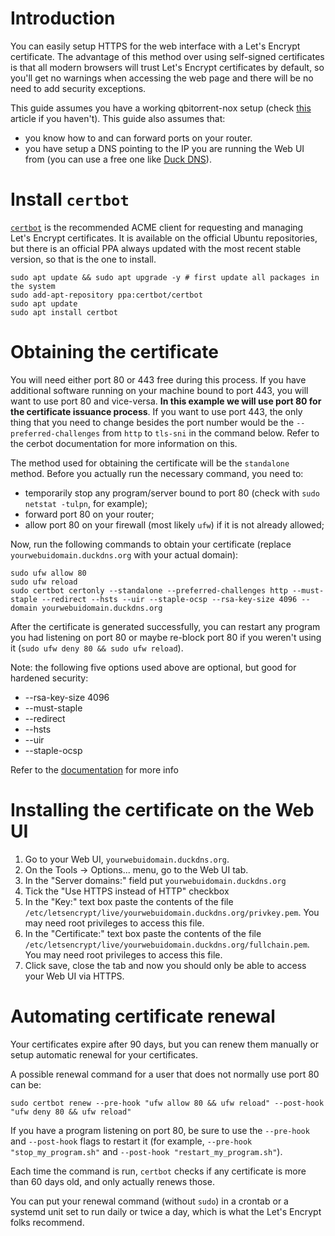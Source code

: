 # Introduction

You can easily setup HTTPS for the web interface with a Let's Encrypt certificate. The advantage of this method over using self-signed certificates is that all modern browsers will trust Let's Encrypt certificates by default, so you'll get no warnings when accessing the web page and there will be no need to add security exceptions.

This guide assumes you have a working qbitorrent-nox setup (check [this][qbt-nox-wiki-setup] article if you haven't).
This guide also assumes that:
* you know how to and can forward ports on your router.
* you have setup a DNS pointing to the IP you are running the Web UI from (you can use a free one like [Duck DNS][duckdns-url]).

# Install `certbot`
[`certbot`][certbot-url] is the recommended ACME client for requesting and managing Let's Encrypt certificates. It is available on the official Ubuntu repositories, but there is an official PPA always updated with the most recent stable version, so that is the one to install.
```shel
sudo apt update && sudo apt upgrade -y # first update all packages in the system
sudo add-apt-repository ppa:certbot/certbot
sudo apt update
sudo apt install certbot 
```

# Obtaining the certificate

You will need either port 80 or 443 free during this process. If you have additional software running on your machine bound to port 443, you will want to use port 80 and vice-versa. **In this example we will use port 80 for the certificate issuance process**. If you want to use port 443, the only thing that you need to change besides the port number would be the `--preferred-challenges` from `http` to `tls-sni` in the command below. Refer to the cerbot documentation for more information on this.

The method used for obtaining the certificate will be the `standalone` method. Before you actually run the necessary command, you need to:
* temporarily stop any program/server bound to port 80 (check with `sudo netstat -tulpn`, for example);
* forward port 80 on your router;
* allow port 80 on your firewall (most likely `ufw`) if it is not already allowed;

Now, run the following commands to obtain your certificate (replace `yourwebuidomain.duckdns.org` with your actual domain):
```shell
sudo ufw allow 80
sudo ufw reload
sudo certbot certonly --standalone --preferred-challenges http --must-staple --redirect --hsts --uir --staple-ocsp --rsa-key-size 4096 --domain yourwebuidomain.duckdns.org
```
After the certificate is generated successfully, you can restart any program you had listening on port 80 or maybe re-block port 80 if you weren't using it (`sudo ufw deny 80 && sudo ufw reload`).

Note: the following five options used above are optional, but good for hardened security:
* --rsa-key-size 4096
* --must-staple
* --redirect
* --hsts
* --uir
* --staple-ocsp

Refer to the [documentation][certbot-docs-cmd-opt] for more info

# Installing the certificate on the Web UI

1. Go to your Web UI, `yourwebuidomain.duckdns.org`.
2. On the Tools -> Options... menu, go to the Web UI tab.
3. In the "Server domains:" field put `yourwebuidomain.duckdns.org`
4. Tick the "Use HTTPS instead of HTTP" checkbox
5. In the "Key:" text box paste the contents of the file `/etc/letsencrypt/live/yourwebuidomain.duckdns.org/privkey.pem`. You may need root privileges to access this file.
6. In the "Certificate:" text box paste the contents of the file `/etc/letsencrypt/live/yourwebuidomain.duckdns.org/fullchain.pem`. You may need root privileges to access this file.
7. Click save, close the tab and now you should only be able to access your Web UI via HTTPS.

# Automating certificate renewal

Your certificates expire after 90 days, but you can renew them manually or setup automatic renewal for your certificates.

A possible renewal command for a user that does not normally use port 80 can be:

`sudo certbot renew --pre-hook "ufw allow 80 && ufw reload" --post-hook "ufw deny 80 && ufw reload"`

If you have a program listening on port 80, be sure to use the `--pre-hook` and `--post-hook` flags to restart it (for example, `--pre-hook "stop_my_program.sh"` and `--post-hook "restart_my_program.sh"`).

Each time the command is run, `certbot` checks if any certificate is more than 60 days old, and only actually renews those.

You can put your renewal command (without `sudo`) in a crontab or a systemd unit set to run daily or twice a day, which is what the Let's Encrypt folks recommend.


[qbt-nox-wiki-setup]: https://github.com/qbittorrent/qBittorrent/wiki/Setting-up-qBittorrent-on-Ubuntu-server-as-daemon-with-Web-interface-(15.04-and-newer)
[duckdns-url]: https://www.duckdns.org/
[certbot-url]: https://certbot.eff.org/
[certbot-docs-cmd-opt]: https://certbot.eff.org/docs/using.html#certbot-command-line-options
